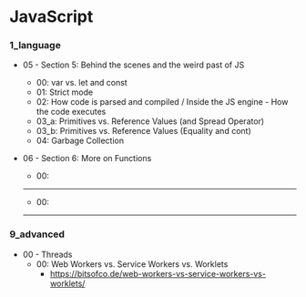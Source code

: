 # JavaScript

### 1_language
* 05 - Section 5: Behind the scenes and the weird past of JS
    * 00: var vs. let and const
    * 01: Strict mode
    * 02: How code is parsed and compiled / Inside the JS engine - How the code executes
    * 03_a: Primitives vs. Reference Values (and Spread Operator)
    * 03_b: Primitives vs. Reference Values (Equality and cont)
    * 04: Garbage Collection

* 06 - Section 6: More on Functions
    * 00: 
    
    *********************************
    * 00: 
    *********************************

### 9_advanced
* 00 - Threads
    * 00: Web Workers vs. Service Workers vs. Worklets
        * https://bitsofco.de/web-workers-vs-service-workers-vs-worklets/